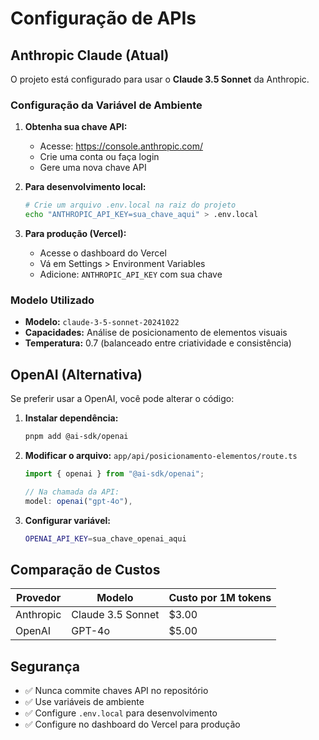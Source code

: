 # Configuração de APIs

## Anthropic Claude (Atual)

O projeto está configurado para usar o **Claude 3.5 Sonnet** da Anthropic.

### Configuração da Variável de Ambiente

1. **Obtenha sua chave API:**
   - Acesse: https://console.anthropic.com/
   - Crie uma conta ou faça login
   - Gere uma nova chave API

2. **Para desenvolvimento local:**
   ```bash
   # Crie um arquivo .env.local na raiz do projeto
   echo "ANTHROPIC_API_KEY=sua_chave_aqui" > .env.local
   ```

3. **Para produção (Vercel):**
   - Acesse o dashboard do Vercel
   - Vá em Settings > Environment Variables
   - Adicione: `ANTHROPIC_API_KEY` com sua chave

### Modelo Utilizado

- **Modelo:** `claude-3-5-sonnet-20241022`
- **Capacidades:** Análise de posicionamento de elementos visuais
- **Temperatura:** 0.7 (balanceado entre criatividade e consistência)

## OpenAI (Alternativa)

Se preferir usar a OpenAI, você pode alterar o código:

1. **Instalar dependência:**
   ```bash
   pnpm add @ai-sdk/openai
   ```

2. **Modificar o arquivo:** `app/api/posicionamento-elementos/route.ts`
   ```typescript
   import { openai } from "@ai-sdk/openai";
   
   // Na chamada da API:
   model: openai("gpt-4o"),
   ```

3. **Configurar variável:**
   ```bash
   OPENAI_API_KEY=sua_chave_openai_aqui
   ```

## Comparação de Custos

| Provedor | Modelo | Custo por 1M tokens |
|----------|--------|---------------------|
| Anthropic | Claude 3.5 Sonnet | $3.00 |
| OpenAI | GPT-4o | $5.00 |

## Segurança

- ✅ Nunca commite chaves API no repositório
- ✅ Use variáveis de ambiente
- ✅ Configure `.env.local` para desenvolvimento
- ✅ Configure no dashboard do Vercel para produção 